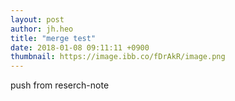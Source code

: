 ```yaml
---
layout: post
author: jh.heo
title: "merge test"
date: 2018-01-08 09:11:11 +0900
thumbnail: https://image.ibb.co/fDrAkR/image.png
---
```


push from reserch-note
